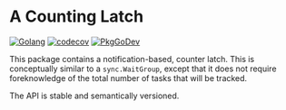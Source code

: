 # A Counting Latch

[![Golang](https://github.com/bobvawter/latch/actions/workflows/golang.yaml/badge.svg)](https://github.com/bobvawter/latch/actions/workflows/golang.yaml)
[![codecov](https://codecov.io/gh/bobvawter/latch/branch/main/graph/badge.svg?token=3lUp406eyx)](https://codecov.io/gh/bobvawter/latch)
[![PkgGoDev](https://pkg.go.dev/badge/github.com/bobvawter/latch)](https://pkg.go.dev/github.com/bobvawter/latch)

This package contains a notification-based, counter latch. This is
conceptually similar to a `sync.WaitGroup`, except that it does not
require foreknowledge of the total number of tasks that will be tracked.

The API is stable and semantically versioned.